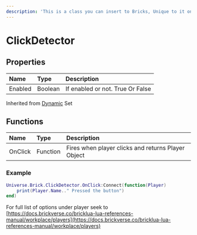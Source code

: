 ```yaml
---
description: 'This is a class you can insert to Bricks, Unique to it only.'
---
```


# ClickDetector

## Properties

| Name | Type | Description |
| :--- | :--- | :--- |
| Enabled | Boolean | If enabled or not. True Or False |

Inherited from [Dynamic](https://docs.brickverse.co/bricklua-lua-references-manual/dymanic) Set

## Functions

| Name | Type | Description |
| :--- | :--- | :--- |
| OnClick | Function | Fires when player clicks and returns Player Object |

### Example

```lua
Universe.Brick.ClickDetector.OnClick:Connect(function(Player)
    print(Player.Name.." Pressed the button")
end)
```

For full list of options under player seek to [https://docs.brickverse.co/bricklua-lua-references-manual/workplace/players](https://docs.brickverse.co/bricklua-lua-references-manual/workplace/players)

